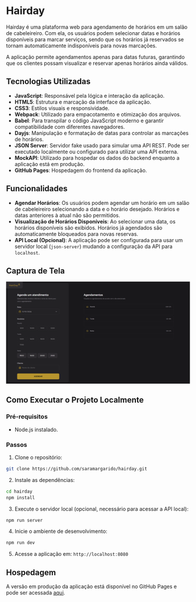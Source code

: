 # Hairday

Hairday é uma plataforma web para agendamento de horários em um salão de cabeleireiro. Com ela, os usuários podem selecionar datas e horários disponíveis para marcar serviços, sendo que os horários já reservados se tornam automaticamente indisponíveis para novas marcações.

A aplicação permite agendamentos apenas para datas futuras, garantindo que os clientes possam visualizar e reservar apenas horários ainda válidos.

## Tecnologias Utilizadas

- **JavaScript**: Responsável pela lógica e interação da aplicação.
- **HTML5**: Estrutura e marcação da interface da aplicação.
- **CSS3**: Estilos visuais e responsividade.
- **Webpack**: Utilizado para empacotamento e otimização dos arquivos.
- **Babel**: Para transpilar o código JavaScript moderno e garantir compatibilidade com diferentes navegadores.
- **Dayjs**: Manipulação e formatação de datas para controlar as marcações de horários.
- **JSON Server**: Servidor fake usado para simular uma API REST. Pode ser executado localmente ou configurado para utilizar uma API externa.
- **MockAPI**: Utilizado para hospedar os dados do backend enquanto a aplicação está em produção.
- **GitHub Pages**: Hospedagem do frontend da aplicação.

## Funcionalidades

- **Agendar Horários**: Os usuários podem agendar um horário em um salão de cabeleireiro selecionando a data e o horário desejado. Horários e datas anteriores à atual não são permitidos.
- **Visualização de Horários Disponíveis**: Ao selecionar uma data, os horários disponíveis são exibidos. Horários já agendados são automaticamente bloqueados para novas reservas.
- **API Local (Opcional)**: A aplicação pode ser configurada para usar um servidor local (`json-server`) mudando a configuração da API para `localhost`.

## Captura de Tela

![Captura de Tela da Aplicação](./src/assets/view.png)

## Como Executar o Projeto Localmente

### Pré-requisitos

- Node.js instalado.

### Passos

1. Clone o repositório:

```bash
git clone https://github.com/saramargarido/hairday.git
```

2. Instale as dependências:

```bash
cd hairday
npm install
```

3. Execute o servidor local (opcional, necessário para acessar a API local):

```bash
npm run server
```

4. Inicie o ambiente de desenvolvimento:

```bash
npm run dev
```

5. Acesse a aplicação em: `http://localhost:8080`

## Hospedagem

A versão em produção da aplicação está disponível no GitHub Pages e pode ser acessada [aqui](https://saramargarido.github.io/hairday/).

